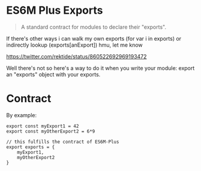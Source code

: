 # ES6M Plus Exports

> A standard contract for modules to declare their "exports".

If there's other ways i can walk my own exports (for var i in exports) or indirectly lookup (exports[anExport]) hmu, let me know

https://twitter.com/rektide/status/860522692969193472

Well there's not so here's a way to do it when you write your module: export an "exports" object with your exports.

# Contract

By example:

```
export const myExport1 = 42
export const myOtherExport2 = 6*9

// this fulfills the contract of ES6M-Plus
export exports = {
	myExport1,
	myOtherExport2
}
```
